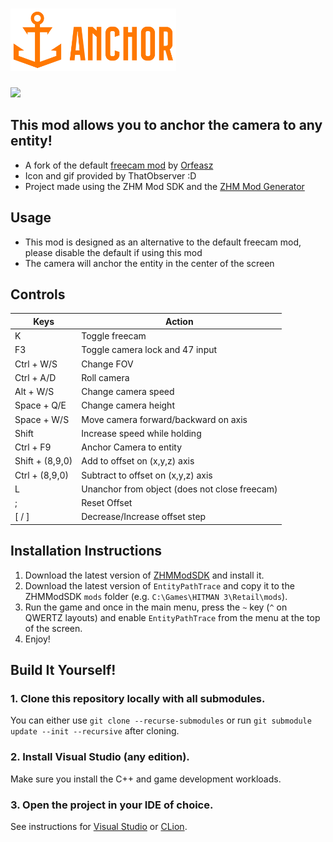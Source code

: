 # <img src="./Anchor_wText.png" height="100">

![](hitman_anchor.gif)
## This mod allows you to anchor the camera to any entity!
- A fork of the default [freecam mod](https://github.com/OrfeasZ/ZHMModSDK/tree/master/Mods/FreeCam) by [Orfeasz](https://github.com/OrfeasZ)
- Icon and gif provided by ThatObserver :D
- Project made using the ZHM Mod SDK and the [ZHM Mod Generator](https://zhmmod.nofate.me/)

## Usage
- This mod is designed as an alternative to the default freecam mod, please disable the default if using this mod
- The camera will anchor the entity in the center of the screen

## Controls
| Keys                             | Action                                        |
|----------------------------------|-----------------------------------------------|
| K                                | Toggle freecam                                |
| F3                               | Toggle camera lock and 47 input               |
| Ctrl + W/S                       | Change FOV                                    |
| Ctrl + A/D                       | Roll camera                                   |
| Alt + W/S                        | Change camera speed                           |
| Space + Q/E                      | Change camera height                          |
| Space +  W/S                     | Move camera forward/backward on axis          |
| Shift                            | Increase speed while holding                  |
| Ctrl + F9                        | Anchor Camera to entity                       |
| Shift + (8,9,0)                  | Add to offset on (x,y,z) axis                 |
| Ctrl + (8,9,0)                   | Subtract to offset on (x,y,z) axis            |
| L                                | Unanchor from object (does not close freecam) |
| ;                                | Reset Offset                                  |
| [ / ]                            | Decrease/Increase offset step                 |

## Installation Instructions

1. Download the latest version of [ZHMModSDK](https://github.com/OrfeasZ/ZHMModSDK) and install it.
2. Download the latest version of `EntityPathTrace` and copy it to the ZHMModSDK `mods` folder (e.g. `C:\Games\HITMAN 3\Retail\mods`).
3. Run the game and once in the main menu, press the `~` key (`^` on QWERTZ layouts) and enable `EntityPathTrace` from the menu at the top of the screen.
4. Enjoy!

## Build It Yourself!

### 1. Clone this repository locally with all submodules.

You can either use `git clone --recurse-submodules` or run `git submodule update --init --recursive` after cloning.

### 2. Install Visual Studio (any edition).

Make sure you install the C++ and game development workloads.

### 3. Open the project in your IDE of choice.

See instructions for [Visual Studio](https://github.com/OrfeasZ/ZHMModSDK/wiki/Setting-up-Visual-Studio-for-development) or [CLion](https://github.com/OrfeasZ/ZHMModSDK/wiki/Setting-up-CLion-for-development).
